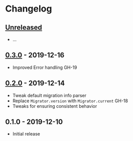 # Changelog

## [Unreleased]

- ...

## [0.3.0] - 2019-12-16

- Improved Error handling GH-19

## [0.2.0] - 2019-12-14

- Tweak default migration info parser
- Replace `Migrator.version` with `Migrator.current` GH-18
- Tweaks for ensuring consistent behavior

## 0.1.0 - 2019-12-10

- Initial release

[unreleased]: https://github.com/Synor/core/compare/0.3.0...HEAD
[0.3.0]: https://github.com/Synor/core/compare/0.2.0...0.3.0
[0.2.0]: https://github.com/Synor/core/compare/0.1.0...0.2.0
